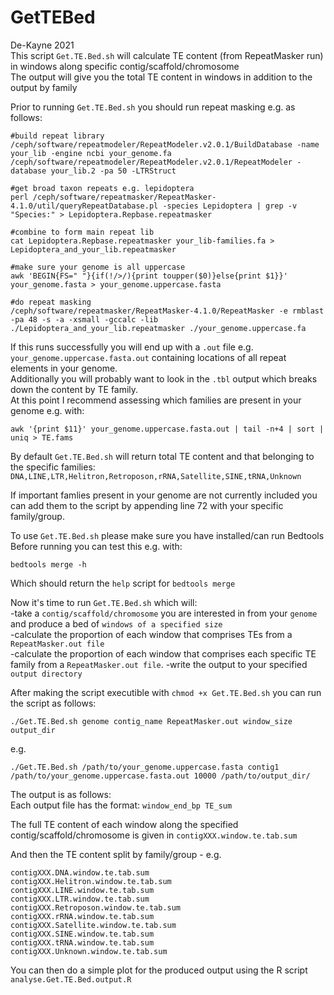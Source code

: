 # GetTEBed  

De-Kayne 2021  
This script `Get.TE.Bed.sh` will calculate TE content (from RepeatMasker run) in windows along specific contig/scaffold/chromosome  
The output will give you the total TE content in windows in addition to the output by family  

Prior to running `Get.TE.Bed.sh` you should run repeat masking e.g. as follows:  

```
#build repeat library
/ceph/software/repeatmodeler/RepeatModeler.v2.0.1/BuildDatabase -name your_lib -engine ncbi your_genome.fa
/ceph/software/repeatmodeler/RepeatModeler.v2.0.1/RepeatModeler -database your_lib.2 -pa 50 -LTRStruct

#get broad taxon repeats e.g. lepidoptera
perl /ceph/software/repeatmasker/RepeatMasker-4.1.0/util/queryRepeatDatabase.pl -species Lepidoptera | grep -v "Species:" > Lepidoptera.Repbase.repeatmasker

#combine to form main repeat lib
cat Lepidoptera.Repbase.repeatmasker your_lib-families.fa > Lepidoptera_and_your_lib.repeatmasker

#make sure your genome is all uppercase
awk 'BEGIN{FS=" "}{if(!/>/){print toupper($0)}else{print $1}}' your_genome.fasta > your_genome.uppercase.fasta

#do repeat masking
/ceph/software/repeatmasker/RepeatMasker-4.1.0/RepeatMasker -e rmblast -pa 48 -s -a -xsmall -gccalc -lib ./Lepidoptera_and_your_lib.repeatmasker ./your_genome.uppercase.fa

```

If this runs successfully you will end up with a `.out` file e.g. `your_genome.uppercase.fasta.out` containing locations of all repeat elements in your genome.  
Additionally you will probably want to look in the `.tbl` output which breaks down the content by TE family.  
At this point I recommend assessing which families are present in your genome e.g. with:
```
awk '{print $11}' your_genome.uppercase.fasta.out | tail -n+4 | sort | uniq > TE.fams
```
By default `Get.TE.Bed.sh` will return total TE content and that belonging to the specific families:  
`DNA,LINE,LTR,Helitron,Retroposon,rRNA,Satellite,SINE,tRNA,Unknown`  

If important famlies present in your genome are not currently included you can add them to the script by appending line 72 with your specific family/group.  

To use `Get.TE.Bed.sh` please make sure you have installed/can run Bedtools  
Before running you can test this e.g. with:
```
bedtools merge -h
```
Which should return the `help` script for `bedtools merge`  

Now it's time to run `Get.TE.Bed.sh` which will:   
-take a `contig/scaffold/chromosome` you are interested in from your `genome` and produce a bed of `windows of a specified size`  
-calculate the proportion of each window that comprises TEs from a `RepeatMasker.out file`  
-calculate the proportion of each window that comprises each specific TE family from a `RepeatMasker.out file`. 
-write the output to your specified `output directory`  

After making the script executible with `chmod +x Get.TE.Bed.sh` you can run the script as follows:
```
./Get.TE.Bed.sh genome contig_name RepeatMasker.out window_size output_dir
```
e.g.
```
./Get.TE.Bed.sh /path/to/your_genome.uppercase.fasta contig1 /path/to/your_genome.uppercase.fasta.out 10000 /path/to/output_dir/
```
The output is as follows:  
Each output file has the format: `window_end_bp TE_sum`  

The full TE content of each window along the specified contig/scaffold/chromosome is given in `contigXXX.window.te.tab.sum`  

And then the TE content split by family/group - e.g.
```
contigXXX.DNA.window.te.tab.sum
contigXXX.Helitron.window.te.tab.sum
contigXXX.LINE.window.te.tab.sum
contigXXX.LTR.window.te.tab.sum
contigXXX.Retroposon.window.te.tab.sum
contigXXX.rRNA.window.te.tab.sum
contigXXX.Satellite.window.te.tab.sum
contigXXX.SINE.window.te.tab.sum
contigXXX.tRNA.window.te.tab.sum
contigXXX.Unknown.window.te.tab.sum
```

You can then do a simple plot for the produced output using the R script `analyse.Get.TE.Bed.output.R`
